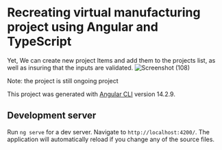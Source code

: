 # Recreating virtual manufacturing project using Angular and TypeScript

Yet, We can create new project Items and add them to the projects list, as well as insuring that the inputs are validated.
![Screenshot (108)](https://user-images.githubusercontent.com/97854234/201528440-c0e40540-62bf-4d86-b79d-d538ab6adde1.png)

Note: the project is still ongoing project

This project was generated with [Angular CLI](https://github.com/angular/angular-cli) version 14.2.9.

## Development server

Run `ng serve` for a dev server. Navigate to `http://localhost:4200/`. The application will automatically reload if you change any of the source files.
